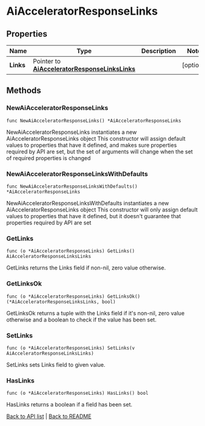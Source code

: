 # AiAcceleratorResponseLinks

## Properties

Name | Type | Description | Notes
------------ | ------------- | ------------- | -------------
**Links** | Pointer to [**AiAcceleratorResponseLinksLinks**](AiAcceleratorResponseLinksLinks.md) |  | [optional] 

## Methods

### NewAiAcceleratorResponseLinks

`func NewAiAcceleratorResponseLinks() *AiAcceleratorResponseLinks`

NewAiAcceleratorResponseLinks instantiates a new AiAcceleratorResponseLinks object
This constructor will assign default values to properties that have it defined,
and makes sure properties required by API are set, but the set of arguments
will change when the set of required properties is changed

### NewAiAcceleratorResponseLinksWithDefaults

`func NewAiAcceleratorResponseLinksWithDefaults() *AiAcceleratorResponseLinks`

NewAiAcceleratorResponseLinksWithDefaults instantiates a new AiAcceleratorResponseLinks object
This constructor will only assign default values to properties that have it defined,
but it doesn't guarantee that properties required by API are set

### GetLinks

`func (o *AiAcceleratorResponseLinks) GetLinks() AiAcceleratorResponseLinksLinks`

GetLinks returns the Links field if non-nil, zero value otherwise.

### GetLinksOk

`func (o *AiAcceleratorResponseLinks) GetLinksOk() (*AiAcceleratorResponseLinksLinks, bool)`

GetLinksOk returns a tuple with the Links field if it's non-nil, zero value otherwise
and a boolean to check if the value has been set.

### SetLinks

`func (o *AiAcceleratorResponseLinks) SetLinks(v AiAcceleratorResponseLinksLinks)`

SetLinks sets Links field to given value.

### HasLinks

`func (o *AiAcceleratorResponseLinks) HasLinks() bool`

HasLinks returns a boolean if a field has been set.


[Back to API list](../README.md#documentation-for-api-endpoints) | [Back to README](../README.md)


